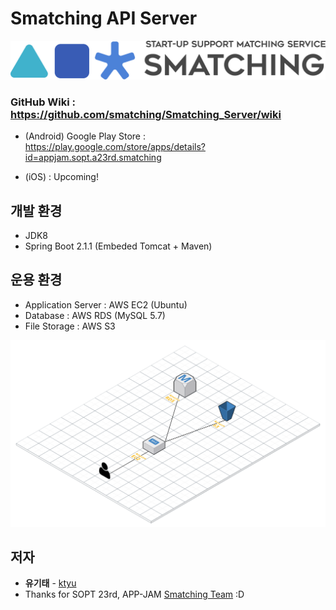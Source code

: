 # Smatching API Server

![smatching_symbol_eng](smatching_symbol_eng.png)



### GitHub Wiki : https://github.com/smatching/Smatching_Server/wiki

* (Android) Google Play Store : https://play.google.com/store/apps/details?id=appjam.sopt.a23rd.smatching

* (iOS) : Upcoming!



## 개발 환경

- JDK8
- Spring Boot 2.1.1 (Embeded Tomcat + Maven)



## 운용 환경

- Application Server : AWS EC2 (Ubuntu)
- Database : AWS RDS (MySQL  5.7)
- File Storage : AWS S3

![Web_App_Reference_Architecture](Web_App_Reference_Architecture.png)

## 저자

- **유기태** - [ktyu](https://github.com/ktyu)
- Thanks for SOPT 23rd, APP-JAM [Smatching Team](https://github.com/smatching) :D

